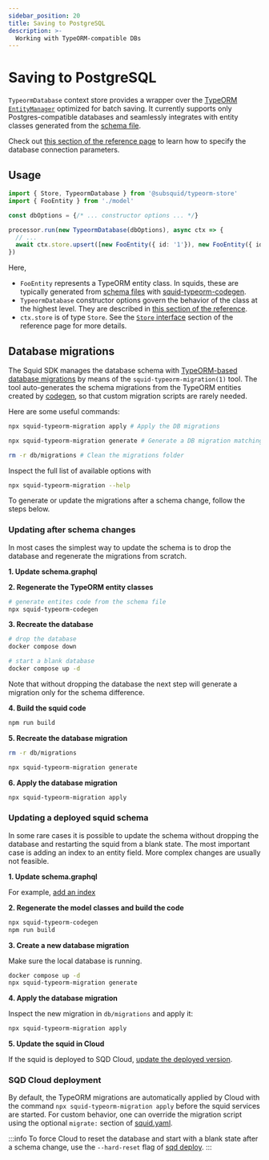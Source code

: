 ```yaml
---
sidebar_position: 20
title: Saving to PostgreSQL
description: >-
  Working with TypeORM-compatible DBs
---
```


# Saving to PostgreSQL

`TypeormDatabase` context store provides a wrapper over the [TypeORM `EntityManager`](https://typeorm.io/entity-manager-api) optimized for batch saving. It currently supports only Postgres-compatible databases and seamlessly integrates with entity classes generated from the [schema file](/sdk/reference/schema-file).

Check out [this section of the reference page](/sdk/reference/store/typeorm/#database-connection-parameters) to learn how to specify the database connection parameters.

## Usage
 
```ts
import { Store, TypeormDatabase } from '@subsquid/typeorm-store'
import { FooEntity } from './model'

const dbOptions = {/* ... constructor options ... */}

processor.run(new TypeormDatabase(dbOptions), async ctx => {
  // ...  
  await ctx.store.upsert([new FooEntity({ id: '1'}), new FooEntity({ id: '2'})])
})
```
Here,
 * `FooEntity` represents a TypeORM entity class. In squids, these are typically generated from [schema files](/sdk/reference/schema-file) with [squid-typeorm-codegen](/sdk/reference/schema-file/intro/#typeorm-codegen).
 * `TypeormDatabase` constructor options govern the behavior of the class at the highest level. They are described in [this section of the reference](/sdk/reference/store/typeorm/#typeormdatabase-constructor-arguments).
 * `ctx.store` is of type `Store`. See the [`Store` interface](/sdk/reference/store/typeorm/#store-interface) section of the reference page for more details.

## Database migrations

The Squid SDK manages the database schema with [TypeORM-based database migrations](https://typeorm.io/migrations) by means of the `squid-typeorm-migration(1)` tool.
The tool auto-generates the schema migrations from the TypeORM entities created by [codegen](/sdk/reference/schema-file/intro/#typeorm-codegen), so that custom migration scripts are rarely needed.

Here are some useful commands:
```bash
npx squid-typeorm-migration apply # Apply the DB migrations
```
```bash
npx squid-typeorm-migration generate # Generate a DB migration matching the TypeORM entities
```
```bash
rm -r db/migrations # Clean the migrations folder
```

Inspect the full list of available options with

```bash
npx squid-typeorm-migration --help
```

To generate or update the migrations after a schema change, follow the steps below.

### Updating after schema changes

In most cases the simplest way to update the schema is to drop the database and regenerate the migrations from scratch.

**1. Update schema.graphql**

**2. Regenerate the TypeORM entity classes**
```bash
# generate entites code from the schema file
npx squid-typeorm-codegen
```

**3. Recreate the database**
```bash
# drop the database
docker compose down
```
```bash
# start a blank database
docker compose up -d
```
Note that without dropping the database the next step will generate a migration only for the schema difference.

**4. Build the squid code**
```bash
npm run build
```

**5. Recreate the database migration**
```bash
rm -r db/migrations
```
```bash
npx squid-typeorm-migration generate
```

**6. Apply the database migration**
```bash
npx squid-typeorm-migration apply
```

### Updating a deployed squid schema

In some rare cases it is possible to update the schema without dropping the database and restarting the squid from a blank state. The most important case is adding an index to an entity field. More complex changes are usually not feasible.

**1. Update schema.graphql** 

For example, [add an index](/sdk/reference/schema-file/indexes-and-constraints)

**2. Regenerate the model classes and build the code**

```bash
npx squid-typeorm-codegen
npm run build
```

**3. Create a new database migration**

Make sure the local database is running.

```bash
docker compose up -d
npx squid-typeorm-migration generate
```

**4. Apply the database migration**

Inspect the new migration in `db/migrations` and apply it:

```bash
npx squid-typeorm-migration apply
```

**5. Update the squid in Cloud**

If the squid is deployed to SQD Cloud, [update the deployed version](/squid-cli/deploy).

### SQD Cloud deployment

By default, the TypeORM migrations are automatically applied by Cloud with the command `npx squid-typeorm-migration apply` before the squid services are started. For custom behavior, one can override the migration script using the optional `migrate:` section of [squid.yaml](/cloud/reference/manifest#deploy).

:::info
To force Cloud to reset the database and start with a blank state after a schema change, use the `--hard-reset` flag of [sqd deploy](/squid-cli/deploy).
:::
